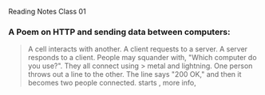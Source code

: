 Reading Notes Class 01
### **A Poem on HTTP and sending data between computers:**

> A cell interacts with another. A client requests to a 
> server. A server responds to a client. People may squander 
> with, "Which computer do you use?". They all connect using > metal and lightning. One person throws out a line to the 
> other. The line says "200 OK," and then it becomes two 
> people connected. <link> starts , more info, <script> then > some more. 0000000's and 111111111's. 

### **Ever wonder how HTML, CSS, and JS files are "*parsed" in the browser?:**
  
> The browser goes into HTML first going through the <link> to external CSS stylesheets and any <script>
> As the website parses the HTML, it sends back requests to the server for CSS files it has found from the <link> elements. So like a 
> flubber, the ball bounces from one spot to the other and throws back signals to the other flubber what it is doing. Then, JavaScript
> files were found from <script> elements, which parsed the CSS and JavaScript.
> Sophia, what does that mean? It means that the computer has a certain way of showing you information, like a connects the dots; if
> youskip around, you will not guess what the image is.

### **How can you find images to add to a Website?**

> Our class recommends to find an image, go to [google images](https://www.google.com/imghp?gws_rd=ssl). Many photos are copyrighted, so > we recommend clicking on the Tools button and then the resulting Usage rights option that appears below. You should choose the option > Creative Commons licenses. It is good practice to shout out where you got your photos. Images in web 2.0 is a very murky area, so 
> please reach out to me so we can chat more on this.

### **Things I want to know more about:**

> I would like to see someone show me these questions being shown in real life. 
> I also want to try more with HTML because I still feel rusty in it. 
- [HOME](README.md)
1. [Class 01](Class01.md)
2. [Class 02](Class02.md)
3. [Class 03](Class03.md)
4. [Class 04](Class04.md)
5. [Class 05](Class05.md)
6. [Class 06](Class06.md)
7. [Class 07](Class07.md)
8. [Class 08](Class08.md)
9. [Class 09](Class09.md)
10. [Class 10](Class10.md)
11. [Class 11](Class11.md)
12. [Class 12](Class12.md)
13. [Class 13](Class13.md)
14. [Class 14](Class14.md)
15. [Class 15](Class15.md)
